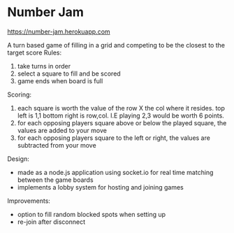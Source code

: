 # Number Jam

https://number-jam.herokuapp.com

A turn based game of filling in a grid and competing to be the closest to the target score
Rules:

1. take turns in order
2. select a square to fill and be scored
3. game ends when board is full

Scoring:

1. each square is worth the value of the row X the col where it resides. top left is 1,1 bottom right is row,col. I.E playing 2,3 would be worth 6 points.
2. for each opposing players square above or below the played square, the values are added to your move
3. for each opposing players square to the left or right, the values are subtracted from your move

Design:

* made as a node.js application using socket.io for real time matching between the game boards
* implements a lobby system for hosting and joining games

Improvements:

* option to fill random blocked spots when setting up
* re-join after disconnect
